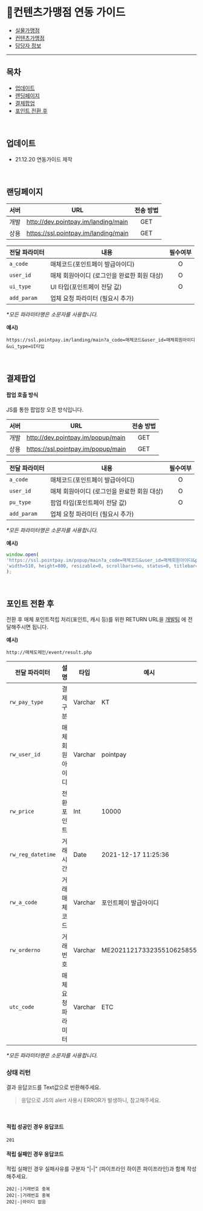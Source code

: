 # 📝컨텐츠가맹점 연동 가이드

- [실물가맹점](../../../guide-1/#실물가맹점-연동-가이드)   
- [컨텐츠가맹점](#컨텐츠가맹점-연동-가이드)   
- [담당자 정보](../../../Responsibility/#담당자-정보)   

---

## 목차
- [업데이트](#업데이트)   
- [랜딩페이지](#랜딩페이지)   
- [결제팝업](#결제팝업)   
- [포인트 전환 후](#포인트-전환-후)   

<br/>

## 업데이트
- 21.12.20 연동가이드 제작

<br/>

## 랜딩페이지

|서버|URL|전송 방법|
|----|------|:---:|
|개발|http://dev.pointpay.im/landing/main|GET|
|상용|https://ssl.pointpay.im/landing/main|GET|

|전달 파라미터|내용|필수여부|
|------|---|:---:|
|`a_code`|매체코드(포인트페이 발급아이디)|O|
|`user_id`|매체 회원아이디 (로그인을 완료한 회원 대상)|O|
|`ui_type`|UI 타입(포인트페이 전달 값)|O|
|`add_param`|업체 요청 파라미터 (필요시 추가)||


 _*모든 파라미터명은 소문자를 사용합니다._


 **예시)**
 ```
https://ssl.pointpay.im/landing/main?a_code=매체코드&user_id=매체회원아이디&ui_type=UI타입
 ```
<br/>

## 결제팝업

#### 팝업 호출 방식

JS를 통한 팝업창 오픈 방식입니다.

|서버|URL|전송 방법|
|-----|------|:---:|
|개발|http://dev.pointpay.im/popup/main|GET|
|상용|https://ssl.pointpay.im/popup/main|GET|

|전달 파라미터|내용|필수여부|
|------|---|:---:|
|`a_code`|매체코드(포인트페이 발급아이디)|O|
|`user_id`|매체 회원아이디 (로그인을 완료한 회원 대상)|O|
|`pu_type`|팝업 타입(포인트페이 전달 값)|O|
|`add_param`|업체 요청 파라미터 (필요시 추가)||

 _*모든 파라미터명은 소문자를 사용합니다._


 **예시)**
```js
window.open(
'https://ssl.pointpay.im/popup/main?a_code=매체코드&user_id=매체회원아이디&pu_type=팝업타입', 
'width=510, height=800, resizable=0, scrollbars=no, status=0, titlebar=0, toolbar=0, left=435, top=100' 
);
```
<br/>

## 포인트 전환 후

전환 후 매체 포인트적립 처리(포인트, 캐시 등)를 위한 RETURN URL을
[개발팀]() 에 전달해주시면 됩니다.

 **예시)**
```
http://매체도메인/event/result.php
```

|전달 파라미터|설명|타입|예시|
|------|--------|------|------|
|`rw_pay_type`|결제구분|Varchar|KT|
|`rw_user_id`|매체 회원아이디|Varchar|pointpay
|`rw_price`|전환포인트|Int|10000
|`rw_reg_datetime`|거래시간|Date|2021-12-17 11:25:36
|`rw_a_code`|거래매체코드|Varchar|포인트페이 발급아이디
|`rw_orderno`|거래번호|Varchar|ME2021121733235510625855
|`utc_code`|매체 요청파라미터|Varchar|ETC

 _*모든 파라미터명은 소문자를 사용합니다._

### 상태 리턴

결과 응답코드를 Text값으로 반환해주세요.   
> 응답으로 JS의 alert 사용시 ERROR가 발생하니, 참고해주세요.    
   
</br>

#### 적립 성공인 경우 응답코드
```
201
```

#### 적립 실패인 경우 응답코드 

적립 실패인 경우 실패사유를 구분자 "|-|" (파이프라인 하이픈 파이프라인)과 함께 작성해주세요.   
```
202|-|거래번호 중복
202|-|거래번호 중복   
202|-|아이디 없음
```


